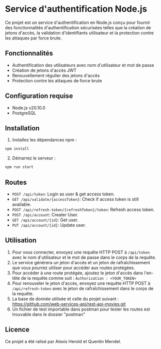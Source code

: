 # Service d'authentification Node.js

Ce projet est un service d'authentification en Node.js conçu pour fournir des fonctionnalités d'authentification sécurisées telles que la création de jetons d'accès, la validation d'identifiants utilisateur et la protection contre les attaques par force brute.

## Fonctionnalités

- Authentification des utilisateurs avec nom d'utilisateur et mot de passe
- Création de jetons d'accès JWT
- Renouvellement régulier des jetons d'accès
- Protection contre les attaques de force brute

## Configuration requise

- Node.js v20.10.0
- PostgreSQL

## Installation

1. Installez les dépendances npm :
```bash
npm install
```

2. Démarrez le serveur :

```bash
npm run start
```

## Routes
- `POST /api/token`: Login as user & get access token.
- `GET /api/validate/{accessToken}`: Check if access token is still available.
- `POST /api/refresh-token/{refreshToken}/token`: Refresh access token.
- `POST /api/account`: Creater User.
- `GET /api/account/{id}`: Get user.
- `PUT /api/account/{id}`: Update user.

## Utilisation

1. Pour vous connecter, envoyez une requête HTTP POST à `/api/token` avec le nom d'utilisateur et le mot de passe dans le corps de la requête.
2. Le service générera un jeton d'accès et un jeton de rafraîchissement que vous pourrez utiliser pour accéder aux routes protégées.
3. Pour accéder à une route protégée, ajoutez le jeton d'accès dans l'en-tête de la requête comme suit : `Authorization : <YOUR_TOKEN>`
4. Pour renouveler le jeton d'accès, envoyez une requête HTTP POST à `/api/refresh-token` avec le jeton de rafraîchissement dans le corps de la requête.
5. La base de donnée utilisée et celle du projet suivant : https://github.com/web-services-api/rest-api-movies.git
6. Un fichier de test importable dans postman pour tester les routes est trouvable dans le dossier "postman"

## Licence

Ce projet a été ralisé par Alexis Herold et Quentin Mendel.
